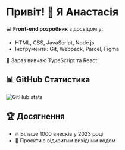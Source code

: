 # Привіт! 👋 Я Анастасія

💻 **Front-end розробник** з досвідом у:
- HTML, CSS, JavaScript, Node.js
- Інструменти: Git, Webpack, Parcel, Figma

🌱 Зараз вивчаю TypeScript та React.

## 📊 GitHub Статистика
![GitHub stats](https://github-readme-stats.vercel.app/api?username=slipchenkoanastasiia&show_icons=true&theme=tokyonight)

## 🏆 Досягнення
- 🔥 Більше 1000 внесків у 2023 році
- 🚀 Проєкти з відкритим вихідним кодом
